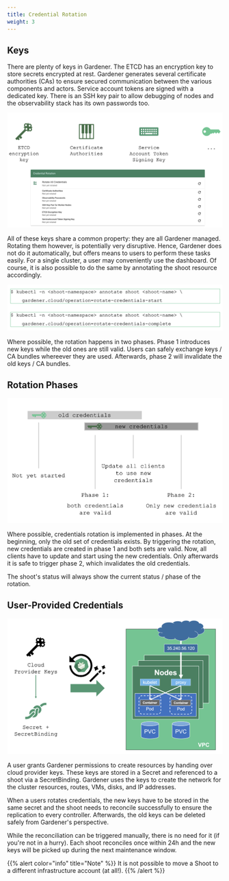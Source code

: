 ```yaml
---
title: Credential Rotation
weight: 3
---
```


## Keys

There are plenty of keys in Gardener. The ETCD has an encryption key to store secrets encrypted at rest. Gardener generates several certificate authorities (CAs) to ensure secured communication between the various components and actors. Service account tokens are signed with a dedicated key. There is an SSH key pair to allow debugging of nodes and the observability stack has its own passwords too. 

![](./images/keys-1.png)

All of these keys share a common property: they are all Gardener managed. Rotating them however, is potentially very disruptive. Hence, Gardener does not do it automatically, but offers means to users to perform these tasks easily. For a single cluster, a user may conveniently use the dashboard. Of course, it is also possible to do the same by annotating the shoot resource accordingly.

![](./images/keys-2.png)

Where possible, the rotation happens in two phases. Phase 1 introduces new keys while the old ones are still valid. Users can safely exchange keys / CA bundles whereever they are used. Afterwards, phase 2 will invalidate the old keys / CA bundles.

## Rotation Phases

![](./images/rotation-phases.png)

Where possible, credentials rotation is implemented in phases. At the beginning, only the old set of credentials exists. By triggering the rotation, new credentials are created in phase 1 and both sets are valid. Now, all clients have to update and start using the new credentials. Only afterwards it is safe to trigger phase 2, which invalidates the old credentials.

The shoot's status will always show the current status / phase of the rotation.

## User-Provided Credentials

![](./images/user-provided-keys.png)

A user grants Gardener permissions to create resources by handing over cloud provider keys. These keys are stored in a Secret and referenced to a shoot via a SecretBinding. Gardener uses the keys to create the network for the cluster resources, routes, VMs, disks, and IP addresses. 

When a users rotates credentials, the new keys have to be stored in the same secret and the shoot needs to reconcile successfully to ensure the replication to every controller. Afterwards, the old keys can be deleted safely from Gardener's perspective. 

While the reconciliation can be triggered manually, there is no need for it (if you're not in a hurry). Each shoot reconciles once within 24h and the new keys will be picked up during the next maintenance window.

{{% alert color="info"  title="Note" %}}
It is not possible to move a Shoot to a different infrastructure account (at all!).
{{% /alert %}}